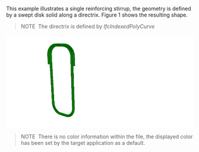 ﻿This example illustrates a single reinforcing stirrup, the geometry is defined by a swept disk solid along a directrix. Figure 1 shows the resulting shape.

> NOTE&nbsp; The directrix is defined by _IfcIndexedPolyCurve_

!["Reinforcing Stirrup"](../../../../figures/examples/reinforcing_stirrup_disk_solid.png "Figure 1 &mdash; Reinforcing stirrup with swept disk solid geometry.")

> NOTE&nbsp; There is no color information within the file, the displayed color has been set by the target application as a default.